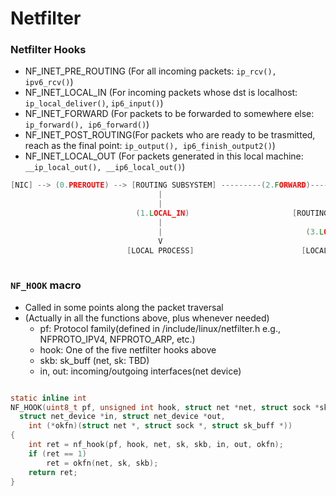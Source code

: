 # Netfilter
### Netfilter Hooks
- NF_INET_PRE_ROUTING (For all incoming packets: `ip_rcv(), ipv6_rcv()`)
- NF_INET_LOCAL_IN    (For incoming packets whose dst is localhost: `ip_local_deliver()`, `ip6_input()`)
- NF_INET_FORWARD     (For packets to be forwarded to somewhere else: `ip_forward(), ip6_forward()`)
- NF_INET_POST_ROUTING(For packets who are ready to be trasmitted, reach as the final point: `ip_output(), ip6_finish_output2()`)
- NF_INET_LOCAL_OUT   (For packets generated in this local machine: `__ip_local_out(), __ip6_local_out()`)

```c
[NIC] --> (0.PREROUTE) --> [ROUTING SUBSYSTEM] ---------(2.FORWARD)-------------(4.POSTROUTE)--->[NIC]
                                 |                                     ^
                                 |                                     |
                            (1.LOCAL_IN)                       [ROUTING SUBSYSTEM]
                                 |                                     |
                                 |                                (3.LOCAL_OUT)
                                 V                                     |  
                          [LOCAL PROCESS]                        [LOCAL_PROCESS]
                          
```

### `NF_HOOK` macro
- Called in some points along the packet traversal
- (Actually in all the functions above, plus whenever needed)
  - pf: Protocol family(defined in /include/linux/netfilter.h e.g., NFPROTO_IPV4, NFPROTO_ARP, etc.)
  - hook: One of the five netfilter hooks above
  - skb: sk_buff (net, sk: TBD)
  - in, out: incoming/outgoing interfaces(net device)
 
```c

static inline int
NF_HOOK(uint8_t pf, unsigned int hook, struct net *net, struct sock *sk, struct sk_buff *skb,
  struct net_device *in, struct net_device *out,
	int (*okfn)(struct net *, struct sock *, struct sk_buff *))
{
	int ret = nf_hook(pf, hook, net, sk, skb, in, out, okfn);
	if (ret == 1)
		ret = okfn(net, sk, skb);
	return ret;
}

```
